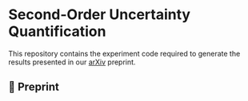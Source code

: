 # Second-Order Uncertainty Quantification

This repository contains the experiment code required to generate the results presented in our [arXiv](https://arxiv.org/pdf/2401.00276) preprint.

## 🔖 Preprint


